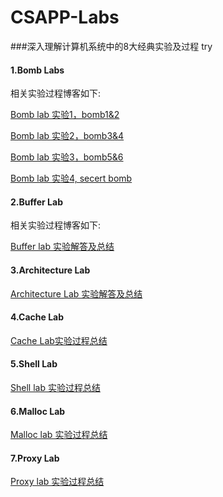 # CSAPP-Labs
###深入理解计算机系统中的8大经典实验及过程
try


#### 1.Bomb Labs

相关实验过程博客如下:

[Bomb lab 实验1，bomb1&2](http://blog.csdn.net/u012336567/article/details/51661379)

[Bomb lab 实验2，bomb3&4](http://blog.csdn.net/u012336567/article/details/51706834)

[Bomb lab 实验3，bomb5&6](http://blog.csdn.net/u012336567/article/details/51707903)

[Bomb lab 实验4, secert bomb](http://blog.csdn.net/u012336567/article/details/51782538)


#### 2.Buffer Lab

相关实验过程博客如下:

[Buffer lab 实验解答及总结](http://blog.csdn.net/u012336567/article/details/51832328)

#### 3.Architecture Lab

[Architecture Lab 实验解答及总结](http://blog.csdn.net/u012336567/article/details/51867766)

#### 4.Cache Lab
[Cache Lab实验过程总结](http://blog.csdn.net/u012336567/article/details/51899136)

#### 5.Shell Lab
[Shell lab 实验过程总结](http://blog.csdn.net/u012336567/article/details/51926577)
#### 6.Malloc Lab
[Malloc lab 实验过程总结](http://blog.csdn.net/u012336567/article/details/52004250)
#### 7.Proxy Lab
[Proxy lab 实验过程总结](http://blog.csdn.net/u012336567/article/details/52056089)
